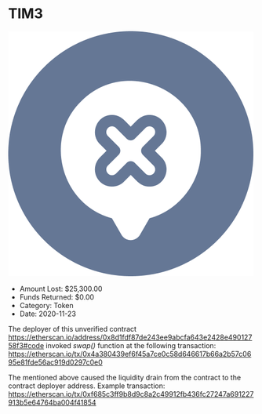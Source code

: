 # TIM3
![TIM3](/rektimages/TIM3.png)
- Amount Lost: $25,300.00
- Funds Returned: $0.00
- Category: Token
- Date: 2020-11-23

The deployer of this unverified contract https://etherscan.io/address/0x8d1fdf87de243ee9abcfa643e2428e49012758f3#code invoked _swap()_ function at the following transaction:  
https://etherscan.io/tx/0x4a380439ef6f45a7ce0c58d646617b66a2b57c0695e81fde56ac919d0297c0e0  
  
The mentioned above caused the liquidity drain from the contract to the contract deployer address. Example transaction:  
https://etherscan.io/tx/0xf685c3ff9b8d9c8a2c49912fb436fc27247a691227913b5e64764ba004f41854  
  




